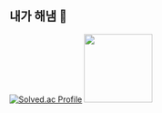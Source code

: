 ## 내가 해냄 👋

[![Solved.ac Profile](http://mazassumnida.wtf/api/v2/generate_badge?boj=kimdev0926)](https://solved.ac/kimdev0926/)
<img src="https://github.com/user-attachments/assets/12b44fa5-21c1-4a78-8d09-822003e3b194" width="120px">
